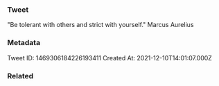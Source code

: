 ### Tweet
"Be tolerant with others and strict with yourself." Marcus Aurelius

### Metadata
Tweet ID: 1469306184226193411
Created At: 2021-12-10T14:01:07.000Z

### Related

